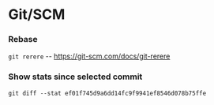 # Git/SCM

### Rebase

`git rerere` -- https://git-scm.com/docs/git-rerere


### Show stats since selected commit

```
git diff --stat ef01f745d9a6dd14fc9f9941ef8546d078b75ffe
```
